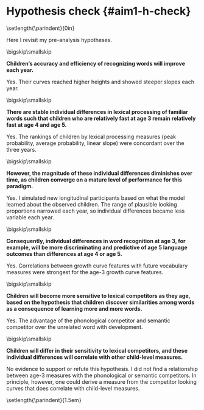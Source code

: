 
Hypothesis check {#aim1-h-check}
========================================================================

\setlength{\parindent}{0in}

Here I revisit my pre-analysis hypotheses.

\bigskip\smallskip

**Children’s accuracy and efficiency of recognizing words will improve
each year.**

Yes. Their curves reached higher heights and showed steeper slopes each
year.

\bigskip\smallskip

**There are stable individual differences in lexical processing of
familiar words such that children who are relatively fast at age 3
remain relatively fast at age 4 and age 5.**

Yes. The rankings of children by lexical processing measures (peak
probability, average probability, linear slope) were concordant over the
three years.

\bigskip\smallskip

**However, the magnitude of these individual differences diminishes
over time, as children converge on a mature level of performance for
this paradigm.**

Yes. I simulated new longitudinal participants based on what the model
learned about the observed children. The range of plausible looking
proportions narrowed each year, so individual differences became less
variable each year.

\bigskip\smallskip

**Consequently, individual differences in word recognition at
age 3, for example, will be more discriminating and predictive of
age 5 language outcomes than differences at age 4 or age 5.**

Yes. Correlations between growth curve features with future vocabulary
measures were strongest for the age-3 growth curve features.

\bigskip\smallskip

**Children will become more sensitive to lexical competitors as they
age, based on the hypothesis that children discover similarities
among words as a consequence of learning more and more words.**

Yes. The advantage of the phonological competitor and semantic
competitor over the unrelated word with development.

\bigskip\smallskip

**Children will differ in their sensitivity to lexical competitors,
and these individual differences will correlate with other
child-level measures.**

No evidence to support or refute this hypothesis. I did not find a
relationship between age-3 measures with the phonological or semantic
competitors. In principle, however, one could derive a measure from the
competitor looking curves that does correlate with child-level measures.

\setlength{\parindent}{1.5em}
